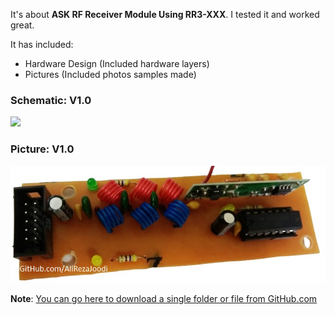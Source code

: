 It's about **ASK RF Receiver Module Using RR3-XXX**.
I tested it and worked great.

It has included:
- Hardware Design (Included hardware layers)
- Pictures (Included photos samples made)

### Schematic: V1.0
![](https://github.com/AliRezaJoodi/Electronic-Modules/blob/main/Module_RF_ASK_Receiver_RR3-XXX/Hardware/V1.0.png?raw=true)

### Picture: V1.0
![](https://github.com/AliRezaJoodi/Electronic-Modules/blob/main/Module_RF_ASK_Receiver_RR3-XXX/Pictures/V1.0.jpg?raw=true)

**Note**: [You can go here to download a single folder or file from GitHub.com](https://minhaskamal.github.io/DownGit/#/home)
